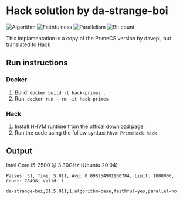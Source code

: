 # Hack solution by da-strange-boi

![Algorithm](https://img.shields.io/badge/Algorithm-base-green)
![Faithfulness](https://img.shields.io/badge/Faithful-yes-green)
![Parallelism](https://img.shields.io/badge/Parallel-no-green)
![Bit count](https://img.shields.io/badge/Bits-unknown-yellowgreen)

This implamentation is a copy of the PrimeCS version by davepl, but translated to Hack

## Run instructions
### Docker
1. Build: `docker build -t hack-primes .`
2. Run: `docker run --rm -it hack-primes`

### Hack
1. Install HHVM runtime from the [offical download page](https://docs.hhvm.com/hhvm/getting-started/getting-started)
2. Run the code using the follow syntax: `hhvm PrimeHack.hack`

## Output
Intel Core i5-2500 @ 3.30GHz (Ubuntu 20.04)
```
Passes: 51, Time: 5.011, Avg: 0.098254901960784, Limit: 1000000, Count: 78498, Valid: 1

da-strange-boi;51;5.011;1;algorithm=base,faithful=yes,parallel=no
```